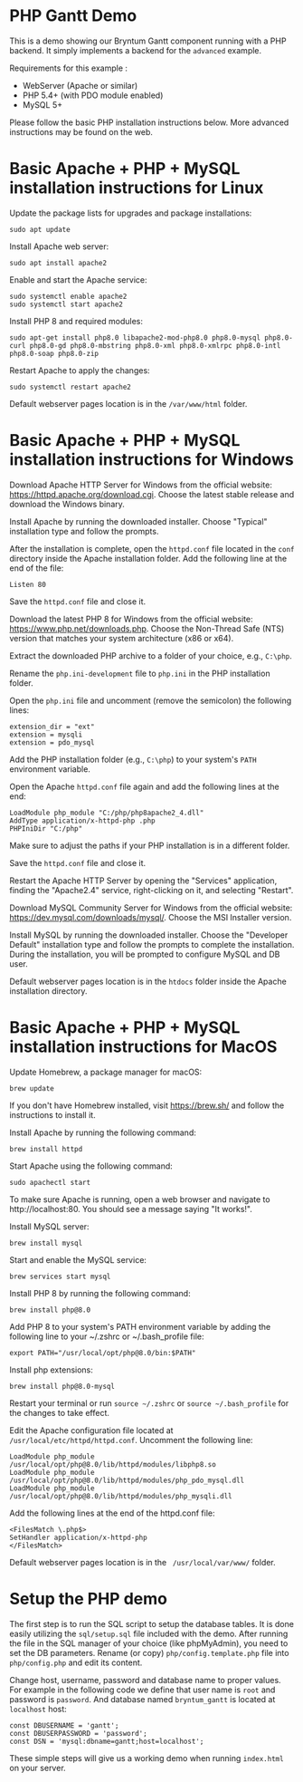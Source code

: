 # PHP Gantt Demo

This is a demo showing our Bryntum Gantt component running with a PHP backend. It simply implements a backend for
the `advanced` example.

Requirements for this example :

- WebServer (Apache or similar)
- PHP 5.4+ (with PDO module enabled)
- MySQL 5+

Please follow the basic PHP installation instructions below. More advanced instructions may be found on the web.

# Basic Apache + PHP + MySQL installation instructions for Linux

Update the package lists for upgrades and package installations:

```shell
sudo apt update
```

Install Apache web server:

```shell
sudo apt install apache2
```

Enable and start the Apache service:

```shell
sudo systemctl enable apache2
sudo systemctl start apache2
```

Install PHP 8 and required modules:

```shell
sudo apt-get install php8.0 libapache2-mod-php8.0 php8.0-mysql php8.0-curl php8.0-gd php8.0-mbstring php8.0-xml php8.0-xmlrpc php8.0-intl php8.0-soap php8.0-zip
```

Restart Apache to apply the changes:

```shell
sudo systemctl restart apache2
```

Default webserver pages location is in the `/var/www/html` folder.

# Basic Apache + PHP + MySQL installation instructions for Windows

Download Apache HTTP Server for Windows from the official website: https://httpd.apache.org/download.cgi. Choose the
latest stable release and download the Windows binary.

Install Apache by running the downloaded installer. Choose "Typical" installation type and follow the prompts.

After the installation is complete, open the `httpd.conf` file located in the `conf` directory inside the Apache
installation folder. Add the following line at the end of the file:

```text
Listen 80
```

Save the `httpd.conf` file and close it.

Download the latest PHP 8 for Windows from the official website: https://www.php.net/downloads.php. Choose the
Non-Thread Safe (NTS) version that matches your system architecture (x86 or x64).

Extract the downloaded PHP archive to a folder of your choice, e.g., `C:\php`.

Rename the `php.ini-development` file to `php.ini` in the PHP installation folder.

Open the `php.ini` file and uncomment (remove the semicolon) the following lines:

```text
extension_dir = "ext"
extension = mysqli
extension = pdo_mysql
```

Add the PHP installation folder (e.g., `C:\php`) to your system's `PATH` environment variable.

Open the Apache `httpd.conf` file again and add the following lines at the end:

```text
LoadModule php_module "C:/php/php8apache2_4.dll"
AddType application/x-httpd-php .php
PHPIniDir "C:/php"
```

Make sure to adjust the paths if your PHP installation is in a different folder.

Save the `httpd.conf` file and close it.

Restart the Apache HTTP Server by opening the "Services" application, finding the "Apache2.4" service, right-clicking on
it, and selecting "Restart".

Download MySQL Community Server for Windows from the official website: https://dev.mysql.com/downloads/mysql/. Choose
the MSI Installer version.

Install MySQL by running the downloaded installer. Choose the "Developer Default" installation type and follow the
prompts to complete the installation. During the installation, you will be prompted to configure MySQL and DB user.

Default webserver pages location is in the `htdocs` folder inside the Apache installation directory.

# Basic Apache + PHP + MySQL installation instructions for MacOS

Update Homebrew, a package manager for macOS:
```
brew update
```

If you don't have Homebrew installed, visit https://brew.sh/ and follow the instructions to install it.

Install Apache by running the following command:

```shell
brew install httpd
```

Start Apache using the following command:

```shell
sudo apachectl start
```

To make sure Apache is running, open a web browser and navigate to http://localhost:80.
You should see a message saying "It works!".

Install MySQL server:

```shell
brew install mysql
```

Start and enable the MySQL service:

```shell
brew services start mysql
```

Install PHP 8 by running the following command:

```shell
brew install php@8.0
```

Add PHP 8 to your system's PATH environment variable by adding the following line to your ~/.zshrc or ~/.bash_profile file:

```shell
export PATH="/usr/local/opt/php@8.0/bin:$PATH"
```

Install php extensions:

```shell
brew install php@8.0-mysql
```

Restart your terminal or run `source ~/.zshrc` or `source ~/.bash_profile` for the changes to take effect.

Edit the Apache configuration file located at `/usr/local/etc/httpd/httpd.conf`. Uncomment the following line:

```text
LoadModule php_module /usr/local/opt/php@8.0/lib/httpd/modules/libphp8.so
LoadModule php_module /usr/local/opt/php@8.0/lib/httpd/modules/php_pdo_mysql.dll
LoadModule php_module /usr/local/opt/php@8.0/lib/httpd/modules/php_mysqli.dll
```

Add the following lines at the end of the httpd.conf file:

```text
<FilesMatch \.php$>
SetHandler application/x-httpd-php
</FilesMatch>
```

Default webserver pages location is in the ` /usr/local/var/www/` folder.

# Setup the PHP demo

The first step is to run the SQL script to setup the database tables. It is done easily utilizing the `sql/setup.sql`
file included with the demo. After running the file in the SQL manager of your choice (like phpMyAdmin), you need to set
the DB parameters. Rename (or copy) `php/config.template.php` file into `php/config.php` and edit its content.

Change host, username, password and database name to proper values. For example in the following code we define that
user name is `root` and password is `password`. And database named `bryntum_gantt` is located at `localhost` host:

```text
const DBUSERNAME = 'gantt';
const DBUSERPASSWORD = 'password';
const DSN = 'mysql:dbname=gantt;host=localhost';
```

These simple steps will give us a working demo when running `index.html` on your server.
